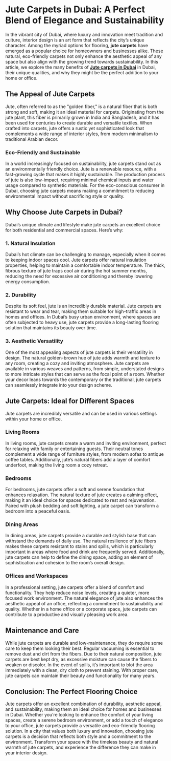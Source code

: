 <!DOCTYPE html>
<html lang="en">
<head>
    <meta charset="UTF-8">
    <meta name="viewport" content="width=device-width, initial-scale=1.0">
    <title>Jute Carpets in Dubai: A Perfect Blend of Elegance and Sustainability</title>
</head>
<body>
    <h1>Jute Carpets in Dubai: A Perfect Blend of Elegance and Sustainability</h1>
    <p>In the vibrant city of Dubai, where luxury and innovation meet tradition and culture, interior design is an art form that reflects the city’s unique character. Among the myriad options for flooring, <strong>jute carpets</strong> have emerged as a popular choice for homeowners and businesses alike. These natural, eco-friendly carpets not only enhance the aesthetic appeal of any space but also align with the growing trend towards sustainability. In this article, we explore the many benefits of <Strong><a href="https://sisalcarpets.ae/jute-carpets-dubai/">Jute carpets in Dubai</a></Strong> in Dubai, their unique qualities, and why they might be the perfect addition to your home or office.</p>
    <h2>The Appeal of Jute Carpets</h2>
    <p>Jute, often referred to as the "golden fiber," is a natural fiber that is both strong and soft, making it an ideal material for carpets. Originating from the jute plant, this fiber is primarily grown in India and Bangladesh, and it has been used for centuries to create durable and versatile textiles. When crafted into carpets, jute offers a rustic yet sophisticated look that complements a wide range of interior styles, from modern minimalism to traditional Arabian decor.</p>
    <h3>Eco-Friendly and Sustainable</h3>
    <p>In a world increasingly focused on sustainability, jute carpets stand out as an environmentally friendly choice. Jute is a renewable resource, with a fast-growing cycle that makes it highly sustainable. The production process of jute is also low-impact, requiring minimal chemical inputs and water usage compared to synthetic materials. For the eco-conscious consumer in Dubai, choosing jute carpets means making a commitment to reducing environmental impact without sacrificing style or quality.</p>
    <h2>Why Choose Jute Carpets in Dubai?</h2>
    <p>Dubai’s unique climate and lifestyle make jute carpets an excellent choice for both residential and commercial spaces. Here’s why:</p>
    <h3>1. Natural Insulation</h3>
    <p>Dubai’s hot climate can be challenging to manage, especially when it comes to keeping indoor spaces cool. Jute carpets offer natural insulation properties, helping to maintain a comfortable indoor temperature. The thick, fibrous texture of jute traps cool air during the hot summer months, reducing the need for excessive air conditioning and thereby lowering energy consumption.</p>
    <h3>2. Durability</h3>
    <p>Despite its soft feel, jute is an incredibly durable material. Jute carpets are resistant to wear and tear, making them suitable for high-traffic areas in homes and offices. In Dubai’s busy urban environment, where spaces are often subjected to heavy use, jute carpets provide a long-lasting flooring solution that maintains its beauty over time.</p>
    <h3>3. Aesthetic Versatility</h3>
    <p>One of the most appealing aspects of jute carpets is their versatility in design. The natural golden-brown hue of jute adds warmth and texture to any room, creating a cozy and inviting atmosphere. Jute carpets are available in various weaves and patterns, from simple, understated designs to more intricate styles that can serve as the focal point of a room. Whether your decor leans towards the contemporary or the traditional, jute carpets can seamlessly integrate into your design scheme.</p>
    <h2>Jute Carpets: Ideal for Different Spaces</h2>
    <p>Jute carpets are incredibly versatile and can be used in various settings within your home or office.</p>
    <h3>Living Rooms</h3>
    <p>In living rooms, jute carpets create a warm and inviting environment, perfect for relaxing with family or entertaining guests. Their neutral tones complement a wide range of furniture styles, from modern sofas to antique coffee tables. Additionally, jute’s natural fibers add a layer of comfort underfoot, making the living room a cozy retreat.</p>
    <h3>Bedrooms</h3>
    <p>For bedrooms, jute carpets offer a soft and serene foundation that enhances relaxation. The natural texture of jute creates a calming effect, making it an ideal choice for spaces dedicated to rest and rejuvenation. Paired with plush bedding and soft lighting, a jute carpet can transform a bedroom into a peaceful oasis.</p>
    <h3>Dining Areas</h3>
    <p>In dining areas, jute carpets provide a durable and stylish base that can withstand the demands of daily use. The natural resilience of jute fibers makes these carpets resistant to stains and spills, which is particularly important in areas where food and drink are frequently served. Additionally, jute carpets can help to define the dining space, adding an element of sophistication and cohesion to the room’s overall design.</p>
    <h3>Offices and Workspaces</h3>
    <p>In a professional setting, jute carpets offer a blend of comfort and functionality. They help reduce noise levels, creating a quieter, more focused work environment. The natural elegance of jute also enhances the aesthetic appeal of an office, reflecting a commitment to sustainability and quality. Whether in a home office or a corporate space, jute carpets can contribute to a productive and visually pleasing work area.</p>
    <h2>Maintenance and Care</h2>
    <p>While jute carpets are durable and low-maintenance, they do require some care to keep them looking their best. Regular vacuuming is essential to remove dust and dirt from the fibers. Due to their natural composition, jute carpets are best kept dry, as excessive moisture can cause the fibers to weaken or discolor. In the event of spills, it’s important to blot the area immediately with a clean, dry cloth to prevent staining. With proper care, jute carpets can maintain their beauty and functionality for many years.</p>
    <h2>Conclusion: The Perfect Flooring Choice</h2>
    <p>Jute carpets offer an excellent combination of durability, aesthetic appeal, and sustainability, making them an ideal choice for homes and businesses in Dubai. Whether you’re looking to enhance the comfort of your living spaces, create a serene bedroom environment, or add a touch of elegance to your office, jute carpets provide a versatile and eco-friendly flooring solution. In a city that values both luxury and innovation, choosing jute carpets is a decision that reflects both style and a commitment to the environment. Transform your space with the timeless beauty and natural warmth of jute carpets, and experience the difference they can make in your interior design.</p>
</body>
</html>

